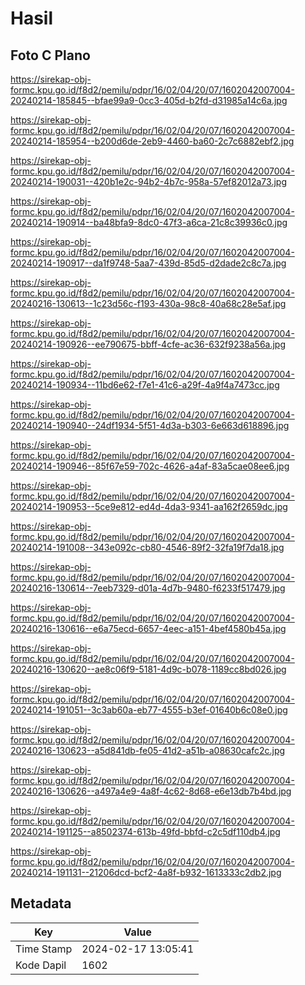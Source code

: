 # Hasil

## Foto C Plano

https://sirekap-obj-formc.kpu.go.id/f8d2/pemilu/pdpr/16/02/04/20/07/1602042007004-20240214-185845--bfae99a9-0cc3-405d-b2fd-d31985a14c6a.jpg

https://sirekap-obj-formc.kpu.go.id/f8d2/pemilu/pdpr/16/02/04/20/07/1602042007004-20240214-185954--b200d6de-2eb9-4460-ba60-2c7c6882ebf2.jpg

https://sirekap-obj-formc.kpu.go.id/f8d2/pemilu/pdpr/16/02/04/20/07/1602042007004-20240214-190031--420b1e2c-94b2-4b7c-958a-57ef82012a73.jpg

https://sirekap-obj-formc.kpu.go.id/f8d2/pemilu/pdpr/16/02/04/20/07/1602042007004-20240214-190914--ba48bfa9-8dc0-47f3-a6ca-21c8c39936c0.jpg

https://sirekap-obj-formc.kpu.go.id/f8d2/pemilu/pdpr/16/02/04/20/07/1602042007004-20240214-190917--da1f9748-5aa7-439d-85d5-d2dade2c8c7a.jpg

https://sirekap-obj-formc.kpu.go.id/f8d2/pemilu/pdpr/16/02/04/20/07/1602042007004-20240216-130613--1c23d56c-f193-430a-98c8-40a68c28e5af.jpg

https://sirekap-obj-formc.kpu.go.id/f8d2/pemilu/pdpr/16/02/04/20/07/1602042007004-20240214-190926--ee790675-bbff-4cfe-ac36-632f9238a56a.jpg

https://sirekap-obj-formc.kpu.go.id/f8d2/pemilu/pdpr/16/02/04/20/07/1602042007004-20240214-190934--11bd6e62-f7e1-41c6-a29f-4a9f4a7473cc.jpg

https://sirekap-obj-formc.kpu.go.id/f8d2/pemilu/pdpr/16/02/04/20/07/1602042007004-20240214-190940--24df1934-5f51-4d3a-b303-6e663d618896.jpg

https://sirekap-obj-formc.kpu.go.id/f8d2/pemilu/pdpr/16/02/04/20/07/1602042007004-20240214-190946--85f67e59-702c-4626-a4af-83a5cae08ee6.jpg

https://sirekap-obj-formc.kpu.go.id/f8d2/pemilu/pdpr/16/02/04/20/07/1602042007004-20240214-190953--5ce9e812-ed4d-4da3-9341-aa162f2659dc.jpg

https://sirekap-obj-formc.kpu.go.id/f8d2/pemilu/pdpr/16/02/04/20/07/1602042007004-20240214-191008--343e092c-cb80-4546-89f2-32fa19f7da18.jpg

https://sirekap-obj-formc.kpu.go.id/f8d2/pemilu/pdpr/16/02/04/20/07/1602042007004-20240216-130614--7eeb7329-d01a-4d7b-9480-f6233f517479.jpg

https://sirekap-obj-formc.kpu.go.id/f8d2/pemilu/pdpr/16/02/04/20/07/1602042007004-20240216-130616--e6a75ecd-6657-4eec-a151-4bef4580b45a.jpg

https://sirekap-obj-formc.kpu.go.id/f8d2/pemilu/pdpr/16/02/04/20/07/1602042007004-20240216-130620--ae8c06f9-5181-4d9c-b078-1189cc8bd026.jpg

https://sirekap-obj-formc.kpu.go.id/f8d2/pemilu/pdpr/16/02/04/20/07/1602042007004-20240214-191051--3c3ab60a-eb77-4555-b3ef-01640b6c08e0.jpg

https://sirekap-obj-formc.kpu.go.id/f8d2/pemilu/pdpr/16/02/04/20/07/1602042007004-20240216-130623--a5d841db-fe05-41d2-a51b-a08630cafc2c.jpg

https://sirekap-obj-formc.kpu.go.id/f8d2/pemilu/pdpr/16/02/04/20/07/1602042007004-20240216-130626--a497a4e9-4a8f-4c62-8d68-e6e13db7b4bd.jpg

https://sirekap-obj-formc.kpu.go.id/f8d2/pemilu/pdpr/16/02/04/20/07/1602042007004-20240214-191125--a8502374-613b-49fd-bbfd-c2c5df110db4.jpg

https://sirekap-obj-formc.kpu.go.id/f8d2/pemilu/pdpr/16/02/04/20/07/1602042007004-20240214-191131--21206dcd-bcf2-4a8f-b932-1613333c2db2.jpg


## Metadata

| Key        | Value               |
| ---------- | ------------------- |
| Time Stamp | 2024-02-17 13:05:41 |
| Kode Dapil | 1602                |



